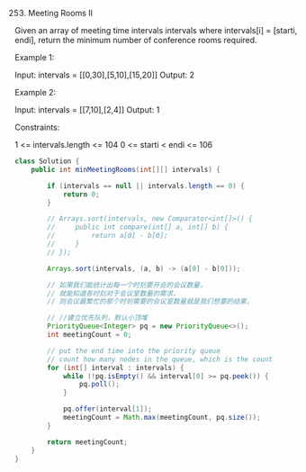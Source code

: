 253. Meeting Rooms II

Given an array of meeting time intervals intervals where intervals[i] = [starti, endi], return the minimum number of conference rooms required.

 

Example 1:

Input: intervals = [[0,30],[5,10],[15,20]]
Output: 2

Example 2:

Input: intervals = [[7,10],[2,4]]
Output: 1


Constraints:

1 <= intervals.length <= 104
0 <= starti < endi <= 106

```java
class Solution {
    public int minMeetingRooms(int[][] intervals) {

        if (intervals == null || intervals.length == 0) {
            return 0;
        }

        // Arrays.sort(intervals, new Comparator<int[]>() {
        //     public int compare(int[] a, int[] b) {
        //         return a[0] - b[0];
        //     }
        // });

        Arrays.sort(intervals, (a, b) -> (a[0] - b[0]));

        // 如果我们能统计出每一个时刻要开会的会议数量，
        // 就能知道各时刻对于会议室数量的需求，
        // 则会议最繁忙的那个时刻需要的会议室数量就是我们想要的结果。

        // //建立优先队列，默认小顶堆
        PriorityQueue<Integer> pq = new PriorityQueue<>();
        int meetingCount = 0;

        // put the end time into the priority queue
        // count how many nodes in the queue, which is the count
        for (int[] interval : intervals) {
            while (!pq.isEmpty() && interval[0] >= pq.peek()) {
                pq.poll();
            }

            pq.offer(interval[1]);
            meetingCount = Math.max(meetingCount, pq.size());
        }

        return meetingCount;
    }
}
```

